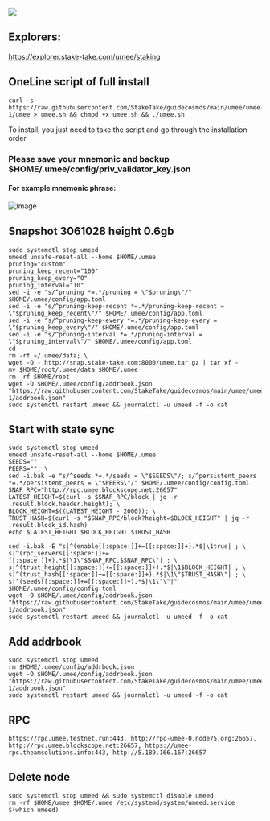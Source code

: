 ![](https://i.yapx.ru/RTuEU.jpg)


## Explorers:
https://explorer.stake-take.com/umee/staking  
## OneLine script of full install
```
curl -s https://raw.githubusercontent.com/StakeTake/guidecosmos/main/umee/umee-1/umee > umee.sh && chmod +x umee.sh && ./umee.sh
```
To install, you just need to take the script and go through the installation order
### Please save your mnemonic and backup $HOME/.umee/config/priv_validator_key.json
#### For example mnemonic phrase:
![image](https://user-images.githubusercontent.com/93165931/184551172-16cb2f1a-3145-4e5b-8092-c966e2f3e5ef.png)
## Snapshot 3061028  height 0.6gb
```
sudo systemctl stop umeed
umeed unsafe-reset-all --home $HOME/.umee
pruning="custom"
pruning_keep_recent="100"
pruning_keep_every="0"
pruning_interval="10"
sed -i -e "s/^pruning *=.*/pruning = \"$pruning\"/" $HOME/.umee/config/app.toml
sed -i -e "s/^pruning-keep-recent *=.*/pruning-keep-recent = \"$pruning_keep_recent\"/" $HOME/.umee/config/app.toml
sed -i -e "s/^pruning-keep-every *=.*/pruning-keep-every = \"$pruning_keep_every\"/" $HOME/.umee/config/app.toml
sed -i -e "s/^pruning-interval *=.*/pruning-interval = \"$pruning_interval\"/" $HOME/.umee/config/app.toml
cd
rm -rf ~/.umee/data; \
wget -O - http://snap.stake-take.com:8000/umee.tar.gz | tar xf -
mv $HOME/root/.umee/data $HOME/.umee
rm -rf $HOME/root
wget -O $HOME/.umee/config/addrbook.json "https://raw.githubusercontent.com/StakeTake/guidecosmos/main/umee/umee-1/addrbook.json"
sudo systemctl restart umeed && journalctl -u umeed -f -o cat
```
## Start with state sync
```
sudo systemctl stop umeed
umeed unsafe-reset-all --home $HOME/.umee
SEEDS=""
PEERS=""; \
sed -i.bak -e "s/^seeds *=.*/seeds = \"$SEEDS\"/; s/^persistent_peers *=.*/persistent_peers = \"$PEERS\"/" $HOME/.umee/config/config.toml
SNAP_RPC="http://rpc.umee.blockscope.net:26657"
LATEST_HEIGHT=$(curl -s $SNAP_RPC/block | jq -r .result.block.header.height); \
BLOCK_HEIGHT=$((LATEST_HEIGHT - 2000)); \
TRUST_HASH=$(curl -s "$SNAP_RPC/block?height=$BLOCK_HEIGHT" | jq -r .result.block_id.hash)
echo $LATEST_HEIGHT $BLOCK_HEIGHT $TRUST_HASH

sed -i.bak -E "s|^(enable[[:space:]]+=[[:space:]]+).*$|\1true| ; \
s|^(rpc_servers[[:space:]]+=[[:space:]]+).*$|\1\"$SNAP_RPC,$SNAP_RPC\"| ; \
s|^(trust_height[[:space:]]+=[[:space:]]+).*$|\1$BLOCK_HEIGHT| ; \
s|^(trust_hash[[:space:]]+=[[:space:]]+).*$|\1\"$TRUST_HASH\"| ; \
s|^(seeds[[:space:]]+=[[:space:]]+).*$|\1\"\"|" $HOME/.umee/config/config.toml
wget -O $HOME/.umee/config/addrbook.json "https://raw.githubusercontent.com/StakeTake/guidecosmos/main/umee/umee-1/addrbook.json"
sudo systemctl restart umeed && journalctl -u umeed -f -o cat
```
## Add addrbook
```
sudo systemctl stop umeed
rm $HOME/.umee/config/addrbook.json
wget -O $HOME/.umee/config/addrbook.json "https://raw.githubusercontent.com/StakeTake/guidecosmos/main/umee/umee-1/addrbook.json"
sudo systemctl restart umeed && journalctl -u umeed -f -o cat
```
## RPC
```
https://rpc.umee.testnet.run:443, http://rpc-umee-0.node75.org:26657, http://rpc.umee.blockscope.net:26657, https://umee-rpc.theamsolutions.info:443, http://5.189.166.167:26657
```
## Delete node
```
sudo systemctl stop umeed && sudo systemctl disable umeed
rm -rf $HOME/umee $HOME/.umee /etc/systemd/system/umeed.service $(which umeed)
```
